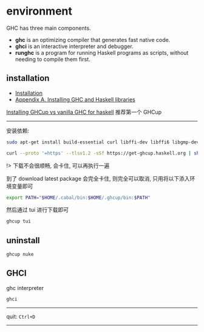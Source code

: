 # environment

GHC has three main components.

- **ghc** is an optimizing compiler that generates fast native code.
- **ghci** is an interactive interpreter and debugger.
- **runghc** is a program for running Haskell programs as scripts, without needing to compile them first.

## installation

- [Installation](https://www.haskell.org/ghcup/install/#how-to-install)
- [Appendix A. Installing GHC and Haskell libraries](https://book.realworldhaskell.org/read/installing-ghc-and-haskell-libraries.html)

[Installing GHCup vs vanilla GHC for haskell](https://stackoverflow.com/questions/72056777/installing-ghcup-vs-vanilla-ghc-for-haskell) 推荐第一个 GHCup

---

安装依赖:

```bash
sudo apt-get install build-essential curl libffi-dev libffi6 libgmp-dev libgmp10 libncurses-dev libncurses5 libtinfo5
```

```bash
curl --proto '=https' --tlsv1.2 -sSf https://get-ghcup.haskell.org | sh
```

!> 下载不会很顺畅, 会卡住, 可以再执行一遍

到了 download latest package 会完全卡住, 则完全可以取消, 只用将以下添入环境变量即可

```bash
export PATH="$HOME/.cabal/bin:$HOME/.ghcup/bin:$PATH"
```

然后通过 tui 进行下载即可

```bash
ghcup tui
```

## uninstall

```bash
ghcup nuke
```

## GHCI

ghc interpreter

```bash
ghci
```

---

quit: `Ctrl+D`

---
